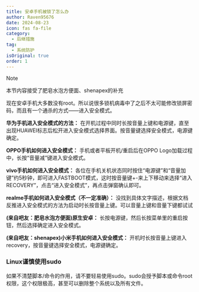 ```yaml
---
title: 安卓手机被锁了怎么办
author: Raven95676
date: 2024-08-23
icon: fas fa-file
category:
  - 后继措施
tag:
  - 系统防护
isOriginal: true
order: 1
---
```

> [!note]
> 本节内容接受了肥皂水泡方便面、shenapex的补充

现在安卓手机大多数没有root。所以说很多锁机病毒中了之后不太可能修改锁屏密码，而且有一个通杀的方式——进入安全模式。

**华为手机进入安全模式的方法：** 在开机过程中同时长按音量上键和电源键，直至出现HUAWEI标志后松开进入安全模式选择界面。按音量键选择安全模式，电源键确定。

**OPPO手机如何进入安全模式：** 手机或者平板开机/重启后在OPPO Logo加载过程中，长按“音量减”键进入安全模式。

**vivo手机如何进入安全模式：** 各位在手机关机状态同时按住“电源键”和“音量加键”约5秒钟，即可进入FASTBOOT模式，这时按音量键+-来上下移动来选择“进入RECOVERY”，点击“进入安全模式”，再点击弹窗确认即可。

**realme手机如何进入安全模式（不一定准确）：** 没找到具体文字描述，根据文档反推进入安全模式的方法为启动时长按音量上键。可以音量上键和音量下键都试试

**(来自吧友：肥皂水泡方便面)原生安卓：** 长按电源键，然后长按菜单里的重启按钮，然后选择确定进入安全模式。

**(来自吧友：shenapex)小米手机如何进入安全模式：** 开机时长按音量上键进入recovery，按音量键选择安全模式，电源键确定。

### Linux谨慎使用sudo

如果不清楚脚本/命令的作用，请不要轻易使用sudo。sudo会授予脚本或命令root权限，这个权限极高，甚至可以删除整个系统以及所有文件。
